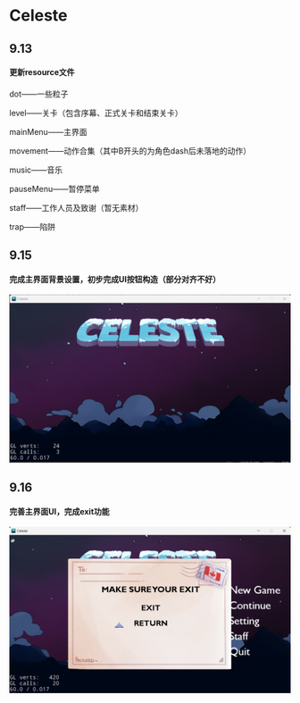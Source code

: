 # Celeste

## 9.13

#### 更新resource文件

dot——一些粒子

level——关卡（包含序幕、正式关卡和结束关卡）

mainMenu——主界面

movement——动作合集（其中B开头的为角色dash后未落地的动作）

music——音乐

pauseMenu——暂停菜单

staff——工作人员及致谢（暂无素材）

trap——陷阱

## 9.15

#### 完成主界面背景设置，初步完成UI按钮构造（部分对齐不好）

![image](https://github.com/LionKk99/Celeste/blob/master/README_image/9.15_01.png?raw=true)

## 9.16

#### 完善主界面UI，完成exit功能

![image](https://github.com/LionKk99/Celeste/blob/master/README_image/9.16_02.png?raw=true)
